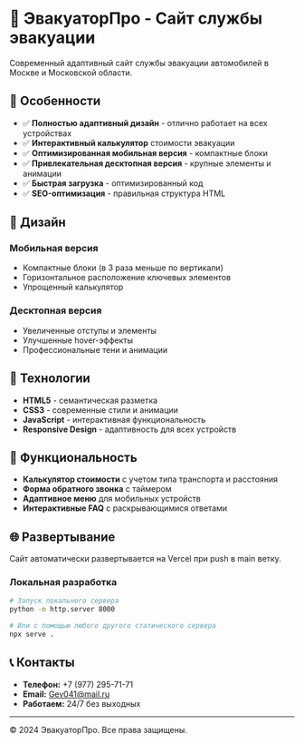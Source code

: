 # 🚛 ЭвакуаторПро - Сайт службы эвакуации

Современный адаптивный сайт службы эвакуации автомобилей в Москве и Московской области.

## 🌟 Особенности

- ✅ **Полностью адаптивный дизайн** - отлично работает на всех устройствах
- ✅ **Интерактивный калькулятор** стоимости эвакуации
- ✅ **Оптимизированная мобильная версия** - компактные блоки
- ✅ **Привлекательная десктопная версия** - крупные элементы и анимации
- ✅ **Быстрая загрузка** - оптимизированный код
- ✅ **SEO-оптимизация** - правильная структура HTML

## 🎨 Дизайн

### Мобильная версия
- Компактные блоки (в 3 раза меньше по вертикали)
- Горизонтальное расположение ключевых элементов
- Упрощенный калькулятор

### Десктопная версия  
- Увеличенные отступы и элементы
- Улучшенные hover-эффекты
- Профессиональные тени и анимации

## 🚀 Технологии

- **HTML5** - семантическая разметка
- **CSS3** - современные стили и анимации
- **JavaScript** - интерактивная функциональность
- **Responsive Design** - адаптивность для всех устройств

## 📱 Функциональность

- **Калькулятор стоимости** с учетом типа транспорта и расстояния
- **Форма обратного звонка** с таймером
- **Адаптивное меню** для мобильных устройств
- **Интерактивные FAQ** с раскрывающимися ответами

## 🌐 Развертывание

Сайт автоматически развертывается на Vercel при push в main ветку.

### Локальная разработка

```bash
# Запуск локального сервера
python -m http.server 8000

# Или с помощью любого другого статического сервера
npx serve .
```

## 📞 Контакты

- **Телефон:** +7 (977) 295-71-71
- **Email:** Gev041@mail.ru
- **Работаем:** 24/7 без выходных

---

© 2024 ЭвакуаторПро. Все права защищены.
